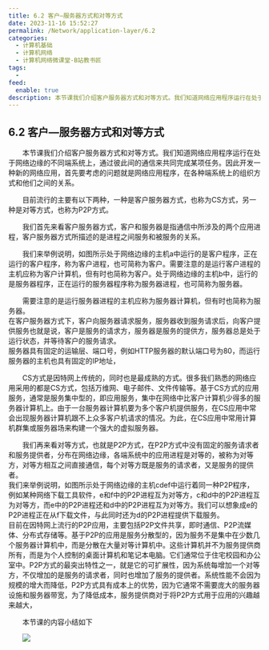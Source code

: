 ```yaml
---
title: 6.2 客户—服务器方式和对等方式
date: 2023-11-16 15:52:27
permalink: /Network/application-layer/6.2
categories:
  - 计算机基础
  - 计算机网络
  - 计算机网络微课堂-B站教书匠
tags:
  - 
feed:
  enable: true
description: 本节课我们介绍客户服务器方式和对等方式。我们知道网络应用程序运行在处于网络边缘的不同端系统上，通过彼此间的通信来共同完成某项任务。因此开发一种新的网络应用，首先要考虑的问题就是网络应用程序，在各种端系统上的组织方式和他们之间的关系。
---
```


## 6.2 客户—服务器方式和对等方式

　　本节课我们介绍客户服务器方式和对等方式。我们知道网络应用程序运行在处于网络边缘的不同端系统上，通过彼此间的通信来共同完成某项任务。因此开发一种新的网络应用，首先要考虑的问题就是网络应用程序，在各种端系统上的组织方式和他们之间的关系。
<!-- more -->

　　目前流行的主要有以下两种，一种是客户服务器方式，也称为CS方式，另一种是对等方式，也称为P2P方式。

　　我们首先来看客户服务器方式，客户和服务器是指通信中所涉及的两个应用进程，客户服务器方式所描述的是进程之间服务和被服务的关系。

　　我们来举例说明，如图所示处于网络边缘的主机a中运行的是客户程序，正在运行的客户程序，称为客户进程，也可简称为客户。需要注意的是运行客户进程的主机应称为客户计算机，但有时也简称为客户。处于网络边缘的主机b中，运行的是服务器程序，正在运行的服务器程序称为服务器进程，也可简称为服务器。

　　需要注意的是运行服务器进程的主机应称为服务器计算机，但有时也简称为服务器。  
在客户服务器方式下，客户向服务器请求服务，服务器收到服务请求后，向客户提供服务也就是说，客户是服务的请求方，服务器是服务的提供方，服务器总是处于运行状态，并等待客户的服务请求。  
服务器具有固定的运输层、端口号，例如HTTP服务器的默认端口号为80，而运行服务器的主机也具有固定的IP地址，

　　CS方式是因特网上传统的，同时也是最成熟的方式。很多我们熟悉的网络应用采用的都是CS方式，包括万维网、电子邮件、文件传输等。基于CS方式的应用服务，通常是服务集中型的，即应用服务，集中在网络中比客户计算机少得多的服务器计算机上。由于一台服务器计算机要为多个客户机提供服务，在CS应用中常会出现服务器计算机跟不上众多客户机请求的情况。为此，在CS应用中常用计算机群集或服务器场来构建一个强大的虚拟服务器。

　　我们再来看对等方式，也就是P2P方式，在P2P方式中没有固定的服务请求者和服务提供者，分布在网络边缘，各端系统中的应用进程是对等的，被称为对等方，对等方相互之间直接通信，每个对等方既是服务的请求者，又是服务的提供者。  
我们来举例说明，如图所示处于网络边缘的主机cdef中运行着同一种P2P程序，例如某种网络下载工具软件，e和f中的P2P进程互为对等方，c和d中的P2P进程互为对等方，而e中的P2P进程还和d中的P2P进程互为对等方。我们可以想象成e的P2P进程正在从f下载文件，与此同时还为d的P2P进程提供下载服务。  
目前在因特网上流行的P2P应用，主要包括P2P文件共享，即时通信、P2P流媒体、分布式存储等。基于P2P的应用是服务分散型的，因为服务不是集中在少数几个服务器计算机中，而是分散在大量对等计算机中。这些计算机并不为服务提供商所有，而是为个人控制的桌面计算机和笔记本电脑。它们通常位于住宅校园和办公室中。P2P方式的最突出特性之一，就是它的可扩展性，因为系统每增加一个对等方，不仅增加的是服务的请求者，同时也增加了服务的提供者。系统性能不会因为规模的增大而降低，P2P方式具有成本上的优势，因为它通常不需要庞大的服务器设施和服务器带宽，为了降低成本，服务提供商对于将P2P方式用于应用的兴趣越来越大，

　　本节课的内容小结如下

　　‍![](https://image.peterjxl.com/blog/20231116162138.png)